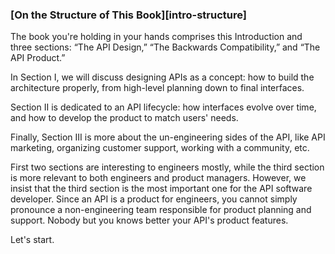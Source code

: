 ### [On the Structure of This Book][intro-structure]
 
The book you're holding in your hands comprises this Introduction and three sections: “The API Design,” “The Backwards Compatibility,” and “The API Product.”

In Section I, we will discuss designing APIs as a concept: how to build the architecture properly, from high-level planning down to final interfaces.

Section II is dedicated to an API lifecycle: how interfaces evolve over time, and how to develop the product to match users' needs.

Finally, Section III is more about the un-engineering sides of the API, like API marketing, organizing customer support, working with a community, etc.

First two sections are interesting to engineers mostly, while the third section is more relevant to both engineers and product managers. However, we insist that the third section is the most important one for the API software developer. Since an API is a product for engineers, you cannot simply pronounce a non-engineering team responsible for product planning and support. Nobody but you knows better your API's product features.

Let's start.